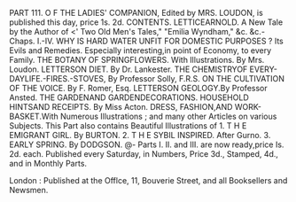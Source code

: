 PART 111. O F THE LADIES' COMPANION,
  Edited by MRS. LOUDON, is published this day, price 1s. 2d.
                                CONTENTS.
 LETTICEARNOLD. A New Tale by the Author of &lt;' Two Old Men's Tales,"
     "Emilia Wyndham," &c. &c.-Chaps. I.-IV.
 WHY IS HARD WATER UNFIT FOR DOMESTIC               PURPOSES
                                                           ? Its Evils and
     Remedies. Especially interesting,in point of Economy, to every Family.
 THE BOTANY    OF SPRINGFLOWERS. With Illustrations.     By Mrs. Loudon.
 LETTERSON DIET. By Dr. Lankester.
 THE CHEMISTRYOF EVERY-DAYLIFE.-FIRES.-STOVES,                By Professor
     Solly, F.R.S.
 ON THE CULTIVATION    OF THE VOICE. By F. Romer, Esq.
 LETTERSON GEOLOGY.By Professor Ansted.
 THE GARDENAND GARDENDECORATIONS.
 HOUSEHOLD   HINTSAND RECEIPTS. By Miss Acton.
 DRESS, FASHION,AND WORK-BASKET.With Numerous Illustrations ; and
     many other Articles on various Subjects.
   This Part also contains Beautiful Illustrations of
                 1. T H E EMIGRANT GIRL. By BURTON.
                 2. T H E SYBIL INSPIRED. After Gurno.
                 3. EARLY SPRING. By DODGSON.
            @- Parts I. II. and III. are now ready,price Is. 2d. each.
 Published every Saturday, in Numbers, Price 3d., Stamped, 4d., and in
                               Monthly Parts.

   London : Published at the Offlce, 11, Bouverie Street, and all Booksellers and Newsmen.
